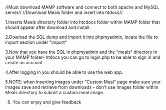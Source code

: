 //Must download MAMP software and connect to both apache and MySQL server//
//Download Meals folder and insert into htdocs//

1.Inserts Meals directory folder into htcdocs folder within MAMP folder that should appear after download and install.

2.Dowload the SQL dump and import it into phpmyadmin, locate the file to import section under "import"

3.Now that you have the SQL in phpmyadmin and the  "meals" directory in your MAMP folder- htdocs you can go to login.php  to be able to sign in and create an account.

4.After logging in you should be able to use the web app.

5.NOTE: when inserting images under "Custom Meal" page make sure your images save  and retrieve from downloads - don't use Images folder within Meals directory to submit a custom meal image.
  
6. You can enjoy and give feedback
